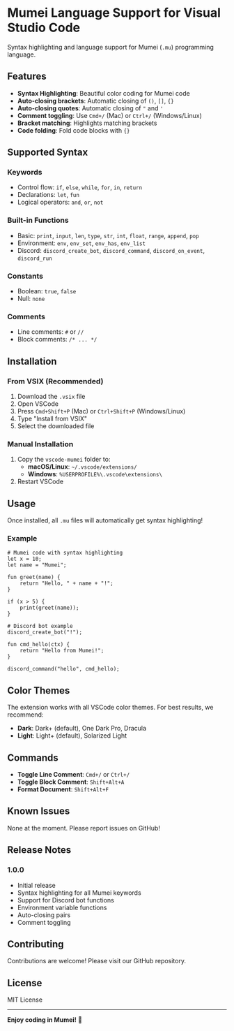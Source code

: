 # Mumei Language Support for Visual Studio Code

Syntax highlighting and language support for Mumei (`.mu`) programming language.

## Features

- **Syntax Highlighting**: Beautiful color coding for Mumei code
- **Auto-closing brackets**: Automatic closing of `()`, `[]`, `{}`
- **Auto-closing quotes**: Automatic closing of `"` and `'`
- **Comment toggling**: Use `Cmd+/` (Mac) or `Ctrl+/` (Windows/Linux)
- **Bracket matching**: Highlights matching brackets
- **Code folding**: Fold code blocks with `{}`

## Supported Syntax

### Keywords
- Control flow: `if`, `else`, `while`, `for`, `in`, `return`
- Declarations: `let`, `fun`
- Logical operators: `and`, `or`, `not`

### Built-in Functions
- Basic: `print`, `input`, `len`, `type`, `str`, `int`, `float`, `range`, `append`, `pop`
- Environment: `env`, `env_set`, `env_has`, `env_list`
- Discord: `discord_create_bot`, `discord_command`, `discord_on_event`, `discord_run`

### Constants
- Boolean: `true`, `false`
- Null: `none`

### Comments
- Line comments: `#` or `//`
- Block comments: `/* ... */`

## Installation

### From VSIX (Recommended)

1. Download the `.vsix` file
2. Open VSCode
3. Press `Cmd+Shift+P` (Mac) or `Ctrl+Shift+P` (Windows/Linux)
4. Type "Install from VSIX"
5. Select the downloaded file

### Manual Installation

1. Copy the `vscode-mumei` folder to:
   - **macOS/Linux**: `~/.vscode/extensions/`
   - **Windows**: `%USERPROFILE%\.vscode\extensions\`
2. Restart VSCode

## Usage

Once installed, all `.mu` files will automatically get syntax highlighting!

### Example

```mu
# Mumei code with syntax highlighting
let x = 10;
let name = "Mumei";

fun greet(name) {
    return "Hello, " + name + "!";
}

if (x > 5) {
    print(greet(name));
}

# Discord bot example
discord_create_bot("!");

fun cmd_hello(ctx) {
    return "Hello from Mumei!";
}

discord_command("hello", cmd_hello);
```

## Color Themes

The extension works with all VSCode color themes. For best results, we recommend:
- **Dark**: Dark+ (default), One Dark Pro, Dracula
- **Light**: Light+ (default), Solarized Light

## Commands

- **Toggle Line Comment**: `Cmd+/` or `Ctrl+/`
- **Toggle Block Comment**: `Shift+Alt+A`
- **Format Document**: `Shift+Alt+F`

## Known Issues

None at the moment. Please report issues on GitHub!

## Release Notes

### 1.0.0

- Initial release
- Syntax highlighting for all Mumei keywords
- Support for Discord bot functions
- Environment variable functions
- Auto-closing pairs
- Comment toggling

## Contributing

Contributions are welcome! Please visit our GitHub repository.

## License

MIT License

---

**Enjoy coding in Mumei!** 🚀
